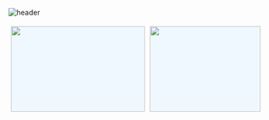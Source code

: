 ![header](https://capsule-render.vercel.app/api?type=slice&fontColor=D9D9D9&color=151515&height=200&section=header&text=TaeGyu's%20github&fontSize=40&fontAlign=70&fontAlignY=35&animation=fadeIn&rotate=12.5)


<div class="stats_box" style="width:100%; box-sizing:border-box;">
  <a href="https://github.com/anuraghazra/github-readme-stats" style="display:inline-block; box-sizing:border-box; margin:5px 1%; width:52.5%; height:170px; background-color: aliceblue; float:left;">
    <img id="github_stats" src="https://github-readme-stats.vercel.app/api?username=TaegyuHan&theme=dark&show_icons=true&include_all_commits=true&count_private=true" style="width: 100%;"/>
  </a>
  <a href="https://github.com/anuraghazra/github-readme-stats" style="display:inline-block; box-sizing:border-box; margin:5px 1%; width:43.5%; height: 170px; background-color: aliceblue; float:right;">
    <img id="github_used_languages"src="https://github-readme-stats.vercel.app/api/top-langs/?username=TaegyuHan&hide=jupyter%20notebook&layout=compact&theme=dark" style="width: 100%;"/>
  </a>
</div>

